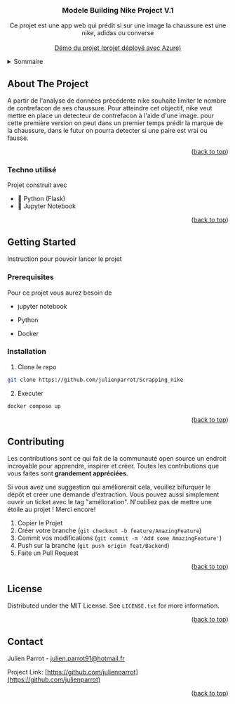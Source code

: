 <br />
<div align="center">

  <h3 align="center">Modele Building  Nike Project V.1</h3>

  <p align="center">
    Ce projet est une app web qui prédit si sur une image la chaussure est une nike, adidas ou converse
    <br />
    <br />
    <a href="https://shoes-classification.azurewebsites.net/">Démo du projet (projet déployé avec Azure)</a>
  </p>
</div>

<!-- TABLE OF CONTENTS -->
<details>
  <summary>Sommaire</summary>
  <ol>
    <li>
      <a href="#about-the-project">About The Project</a>
      <ul>
        <li><a href="#built-with">Construit avec</a></li>
      </ul>
    </li>
    <li>
      <a href="#getting-started">Pour commencer</a>
      <ul>
        <li><a href="#prerequisites">Prerequisites</a></li>
        <li><a href="#installation">Installation</a></li>
      </ul>
    </li>
    <li><a href="#contributing">Contribution</a></li>
    <li><a href="#license">License</a></li>
    <li><a href="#contact">Contact</a></li>
  </ol>
</details>

<!-- ABOUT THE PROJECT -->

## About The Project

A partir de l'analyse de données précédente nike souhaite limiter le nombre de contrefacon de ses chaussure. Pour atteindre cet objectif, nike veut mettre en place un detecteur de contrefacon à l'aide d'une image. pour cette première version on peut dans un premier temps prédir la marque de la chaussure, dans le futur on pourra detecter si une paire est vrai ou fausse.

<p align="right">(<a href="#readme-top">back to top</a>)</p>

### Techno utilisé

Projet construit avec

- :snake: Python (Flask)
- :new_moon_with_face: Jupyter Notebook

<p align="right">(<a href="#readme-top">back to top</a>)</p>

<!-- GETTING STARTED -->

## Getting Started

Instruction pour pouvoir lancer le projet

### Prerequisites

Pour ce projet vous aurez besoin de

- jupyter notebook

- Python

- Docker

### Installation

1.  Clone le repo

```sh
git clone https://github.com/julienparrot/Scrapping_nike
```

2. Executer

```sh
docker compose up
```

<p align="right">(<a href="#readme-top">back to top</a>)</p>

<!-- TEST -->

## Contributing

Les contributions sont ce qui fait de la communauté open source un endroit incroyable pour apprendre, inspirer et créer. Toutes les contributions que vous faites sont **grandement appréciées**.

Si vous avez une suggestion qui améliorerait cela, veuillez bifurquer le dépôt et créer une demande d'extraction. Vous pouvez aussi simplement ouvrir un ticket avec le tag "amélioration".
N'oubliez pas de mettre une étoile au projet ! Merci encore!

1. Copier le Projet
2. Créer votre branche (`git checkout -b feature/AmazingFeature`)
3. Commit vos modifications (`git commit -m 'Add some AmazingFeature'`)
4. Push sur la branche (`git push origin feat/Backend`)
5. Faite un Pull Request

<p align="right">(<a href="#readme-top">back to top</a>)</p>

<!-- LICENSE -->

## License

Distributed under the MIT License. See `LICENSE.txt` for more information.

<p align="right">(<a href="#readme-top">back to top</a>)</p>

<!-- CONTACT -->

## Contact

Julien Parrot - julien.parrot91@hotmail.fr

Project Link: [https://github.com/julienparrot](https://github.com/julienparrot)

<p align="right">(<a href="#readme-top">back to top</a>)</p>
